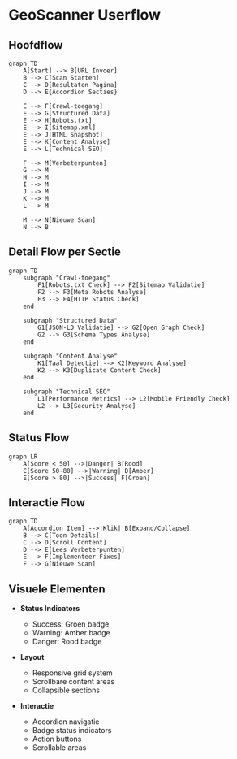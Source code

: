 # GeoScanner Userflow

## Hoofdflow

```mermaid
graph TD
    A[Start] --> B[URL Invoer]
    B --> C[Scan Starten]
    C --> D[Resultaten Pagina]
    D --> E{Accordion Secties}
    
    E --> F[Crawl-toegang]
    E --> G[Structured Data]
    E --> H[Robots.txt]
    E --> I[Sitemap.xml]
    E --> J[HTML Snapshot]
    E --> K[Content Analyse]
    E --> L[Technical SEO]
    
    F --> M[Verbeterpunten]
    G --> M
    H --> M
    I --> M
    J --> M
    K --> M
    L --> M
    
    M --> N[Nieuwe Scan]
    N --> B
```

## Detail Flow per Sectie

```mermaid
graph TD
    subgraph "Crawl-toegang"
        F1[Robots.txt Check] --> F2[Sitemap Validatie]
        F2 --> F3[Meta Robots Analyse]
        F3 --> F4[HTTP Status Check]
    end

    subgraph "Structured Data"
        G1[JSON-LD Validatie] --> G2[Open Graph Check]
        G2 --> G3[Schema Types Analyse]
    end

    subgraph "Content Analyse"
        K1[Taal Detectie] --> K2[Keyword Analyse]
        K2 --> K3[Duplicate Content Check]
    end

    subgraph "Technical SEO"
        L1[Performance Metrics] --> L2[Mobile Friendly Check]
        L2 --> L3[Security Analyse]
    end
```

## Status Flow

```mermaid
graph LR
    A[Score < 50] -->|Danger| B[Rood]
    C[Score 50-80] -->|Warning| D[Amber]
    E[Score > 80] -->|Success| F[Groen]
```

## Interactie Flow

```mermaid
graph TD
    A[Accordion Item] -->|Klik| B[Expand/Collapse]
    B --> C[Toon Details]
    C --> D[Scroll Content]
    D --> E[Lees Verbeterpunten]
    E --> F[Implementeer Fixes]
    F --> G[Nieuwe Scan]
```

## Visuele Elementen

- **Status Indicators**
  - Success: Groen badge
  - Warning: Amber badge
  - Danger: Rood badge

- **Layout**
  - Responsive grid system
  - Scrollbare content areas
  - Collapsible sections

- **Interactie**
  - Accordion navigatie
  - Badge status indicators
  - Action buttons
  - Scrollable areas
